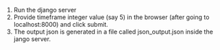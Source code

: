 1) Run the django server
2) Provide timeframe integer value (say 5) in the browser (after going to localhost:8000) and click submit.
3) The output json is generated in a file called json_output.json inside the jango server.
